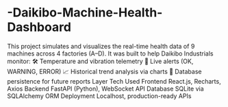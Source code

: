 # -Daikibo-Machine-Health-Dashboard
This project simulates and visualizes the real-time health data of 9 machines across 4 factories (A–D). It was built to help Daikibo Industrials monitor:  🛠️ Temperature and vibration telemetry  🔴 Live alerts (OK, WARNING, ERROR)  📈 Historical trend analysis via charts  💾 Database persistence for future reports
Layer	Tech Used
Frontend	React.js, Recharts, Axios
Backend	FastAPI (Python), WebSocket API
Database	SQLite via SQLAlchemy ORM
Deployment	Localhost, production-ready APIs
